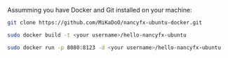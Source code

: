 Assumming you have Docker and Git installed on your machine:

```sh
git clone https://github.com/MiKaDoO/nancyfx-ubuntu-docker.git

sudo docker build -t <your username>/hello-nancyfx-ubuntu

sudo docker run -p 8080:8123 -d <your username>/hello-nancyfx-ubuntu
```


